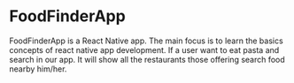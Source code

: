 # FoodFinderApp
FoodFinderApp is a React Native app. The main focus is to learn the basics concepts of react native app development. If a user want to eat pasta and search in our app. It will show all the restaurants those offering search food nearby him/her.
